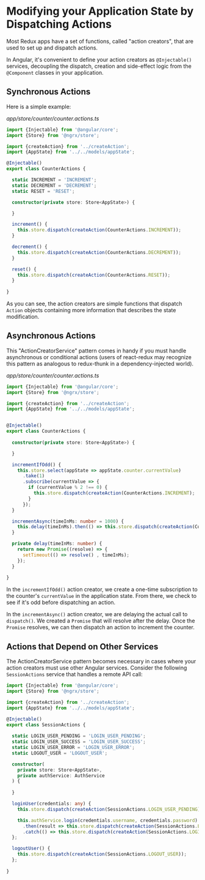 # Modifying your Application State by Dispatching Actions

Most Redux apps have a set of functions, called "action creators", that are
used to set up and dispatch actions.

In Angular, it's convenient to define your action creators as `@Injectable()` 
services, decoupling the dispatch, creation and side-effect logic from the 
`@Component` classes in your application.

## Synchronous Actions

Here is a simple example:

_app/store/counter/counter.actions.ts_
```typescript
import {Injectable} from '@angular/core';
import {Store} from '@ngrx/store';

import {createAction} from '../createAction';
import {AppState} from '../../models/appState';

@Injectable()
export class CounterActions {

  static INCREMENT = 'INCREMENT';
  static DECREMENT = 'DECREMENT';
  static RESET = 'RESET';

  constructor(private store: Store<AppState>) {

  }

  increment() {
    this.store.dispatch(createAction(CounterActions.INCREMENT));
  }

  decrement() {
    this.store.dispatch(createAction(CounterActions.DECREMENT));
  }

  reset() {
    this.store.dispatch(createAction(CounterActions.RESET));
  }
  
}
```

As you can see, the action creators are simple functions that dispatch `Action` 
objects containing more information that describes the state modification.

## Asynchronous Actions

This "ActionCreatorService" pattern comes in handy if you must handle
asynchronous or conditional actions (users of react-redux may recognize this
pattern as analogous to redux-thunk in a dependency-injected world).

_app/store/counter/counter.actions.ts_
```typescript
import {Injectable} from '@angular/core';
import {Store} from '@ngrx/store';

import {createAction} from '../createAction';
import {AppState} from '../../models/appState';


@Injectable()
export class CounterActions {
  
  constructor(private store: Store<AppState>) {

  }

  incrementIfOdd() {
    this.store.select(appState => appState.counter.currentValue)
      .take(1)
      .subscribe(currentValue => {
        if (currentValue % 2 !== 0) {
          this.store.dispatch(createAction(CounterActions.INCREMENT);
        }
      });
  }

  incrementAsync(timeInMs: number = 1000) {
    this.delay(timeInMs).then(() => this.store.dispatch(createAction(CounterActions.INCREMENT)));
  }

  private delay(timeInMs: number) {
    return new Promise((resolve) => {
      setTimeout(() => resolve() , timeInMs);
    });
  }
  
}
```

In the `incrementIfOdd()` action creator, we create a one-time 
subscription to the counter's `currentValue` in the application state. From 
there, we check to see if it's odd before dispatching an action.

In the `incrementAsync()` action creator, we are delaying the actual call to 
`dispatch()`. We created a `Promise` that will resolve after the delay. Once
the `Promise` resolves, we can then dispatch an action to increment the counter.

## Actions that Depend on Other Services

The ActionCreatorService pattern becomes necessary in cases where your action
creators must use other Angular services. Consider the following
`SessionActions` service that handles a remote API call:

```typescript
import {Injectable} from '@angular/core';
import {Store} from '@ngrx/store';

import {createAction} from '../createAction';
import {AppState} from '../../models/appState';

@Injectable()
export class SessionActions {
  
  static LOGIN_USER_PENDING = 'LOGIN_USER_PENDING';
  static LOGIN_USER_SUCCESS = 'LOGIN_USER_SUCCESS';
  static LOGIN_USER_ERROR = 'LOGIN_USER_ERROR';
  static LOGOUT_USER = 'LOGOUT_USER';

  constructor(
    private store: Store<AppState>,
    private authService: AuthService
  ) {
    
  }

  loginUser(credentials: any) {
    this.store.dispatch(createAction(SessionActions.LOGIN_USER_PENDING));

    this.authService.login(credentials.username, credentials.password)
      .then(result => this.store.dispatch(createAction(SessionActions.LOGIN_USER_SUCCESS, result)))
      .catch(() => this.store.dispatch(createAction(SessionActions.LOGIN_USER_ERROR)));
  };

  logoutUser() {
    this.store.dispatch(createAction(SessionActions.LOGOUT_USER));
  };
  
}
```
